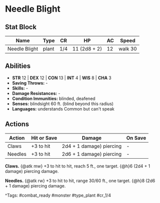 # Needle Blight

## Stat Block

| Name | Type | CR | HP | AC | Speed |
|------|------|----|----|----|-------|
| Needle Blight | plant | 1/4 | 11 (2d8 + 2) | 12 | walk 30 |

## Abilities

- **STR** 12 | **DEX** 12 | **CON** 13 | **INT** 4 | **WIS** 8 | **CHA** 3
- **Saving Throws:** -  
- **Skills:** -  
- **Damage Resistances:** -  
- **Condition Immunities:** blinded, deafened  
- **Senses:** blindsight 60 ft. (blind beyond this radius)  
- **Languages:** understands Common but can't speak


## Actions

| Action | Hit or Save | Damage | On Save |
|--------|--------------|--------|----------|
| Claws | +3 to hit | 2d4 + 1 damage) piercing | - |
| Needles | +3 to hit | 2d6 + 1 damage) piercing | - |

**Claws.** {@atk mw} +3 to hit to hit, reach 5 ft., one target. {@h}6 (2d4 + 1 damage) piercing damage.

**Needles.** {@atk rw} +3 to hit to hit, range 30/60 ft., one target. {@h}8 (2d6 + 1 damage) piercing damage.


^Tags: #combat_ready #monster #type_plant #cr_1/4